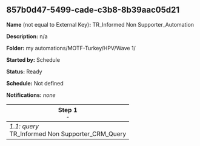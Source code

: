 ## 857b0d47-5499-cade-c3b8-8b39aac05d21

**Name** (not equal to External Key)**:** TR_Informed Non Supporter_Automation

**Description:** n/a

**Folder:** my automations/MOTF-Turkey/HPV/Wave 1/

**Started by:** Schedule

**Status:** Ready

**Schedule:** Not defined

**Notifications:** _none_


| Step 1<br>_<small>-</small>_ |
| --- |
| _1.1: query_<br>TR_Informed Non Supporter_CRM_Query |
